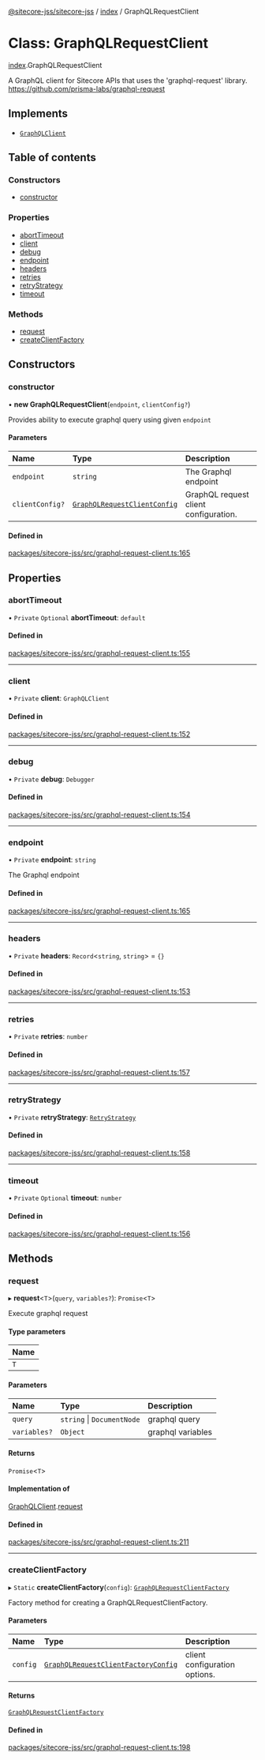 [@sitecore-jss/sitecore-jss](../README.md) / [index](../modules/index.md) / GraphQLRequestClient

# Class: GraphQLRequestClient

[index](../modules/index.md).GraphQLRequestClient

A GraphQL client for Sitecore APIs that uses the 'graphql-request' library.
https://github.com/prisma-labs/graphql-request

## Implements

- [`GraphQLClient`](../interfaces/index.GraphQLClient.md)

## Table of contents

### Constructors

- [constructor](index.GraphQLRequestClient.md#constructor)

### Properties

- [abortTimeout](index.GraphQLRequestClient.md#aborttimeout)
- [client](index.GraphQLRequestClient.md#client)
- [debug](index.GraphQLRequestClient.md#debug)
- [endpoint](index.GraphQLRequestClient.md#endpoint)
- [headers](index.GraphQLRequestClient.md#headers)
- [retries](index.GraphQLRequestClient.md#retries)
- [retryStrategy](index.GraphQLRequestClient.md#retrystrategy)
- [timeout](index.GraphQLRequestClient.md#timeout)

### Methods

- [request](index.GraphQLRequestClient.md#request)
- [createClientFactory](index.GraphQLRequestClient.md#createclientfactory)

## Constructors

### constructor

• **new GraphQLRequestClient**(`endpoint`, `clientConfig?`)

Provides ability to execute graphql query using given `endpoint`

#### Parameters

| Name | Type | Description |
| :------ | :------ | :------ |
| `endpoint` | `string` | The Graphql endpoint |
| `clientConfig?` | [`GraphQLRequestClientConfig`](../modules/index.md#graphqlrequestclientconfig) | GraphQL request client configuration. |

#### Defined in

[packages/sitecore-jss/src/graphql-request-client.ts:165](https://github.com/Sitecore/jss/blob/e104237d0/packages/sitecore-jss/src/graphql-request-client.ts#L165)

## Properties

### abortTimeout

• `Private` `Optional` **abortTimeout**: `default`

#### Defined in

[packages/sitecore-jss/src/graphql-request-client.ts:155](https://github.com/Sitecore/jss/blob/e104237d0/packages/sitecore-jss/src/graphql-request-client.ts#L155)

___

### client

• `Private` **client**: `GraphQLClient`

#### Defined in

[packages/sitecore-jss/src/graphql-request-client.ts:152](https://github.com/Sitecore/jss/blob/e104237d0/packages/sitecore-jss/src/graphql-request-client.ts#L152)

___

### debug

• `Private` **debug**: `Debugger`

#### Defined in

[packages/sitecore-jss/src/graphql-request-client.ts:154](https://github.com/Sitecore/jss/blob/e104237d0/packages/sitecore-jss/src/graphql-request-client.ts#L154)

___

### endpoint

• `Private` **endpoint**: `string`

The Graphql endpoint

#### Defined in

[packages/sitecore-jss/src/graphql-request-client.ts:165](https://github.com/Sitecore/jss/blob/e104237d0/packages/sitecore-jss/src/graphql-request-client.ts#L165)

___

### headers

• `Private` **headers**: `Record`\<`string`, `string`\> = `{}`

#### Defined in

[packages/sitecore-jss/src/graphql-request-client.ts:153](https://github.com/Sitecore/jss/blob/e104237d0/packages/sitecore-jss/src/graphql-request-client.ts#L153)

___

### retries

• `Private` **retries**: `number`

#### Defined in

[packages/sitecore-jss/src/graphql-request-client.ts:157](https://github.com/Sitecore/jss/blob/e104237d0/packages/sitecore-jss/src/graphql-request-client.ts#L157)

___

### retryStrategy

• `Private` **retryStrategy**: [`RetryStrategy`](../interfaces/index.RetryStrategy.md)

#### Defined in

[packages/sitecore-jss/src/graphql-request-client.ts:158](https://github.com/Sitecore/jss/blob/e104237d0/packages/sitecore-jss/src/graphql-request-client.ts#L158)

___

### timeout

• `Private` `Optional` **timeout**: `number`

#### Defined in

[packages/sitecore-jss/src/graphql-request-client.ts:156](https://github.com/Sitecore/jss/blob/e104237d0/packages/sitecore-jss/src/graphql-request-client.ts#L156)

## Methods

### request

▸ **request**\<`T`\>(`query`, `variables?`): `Promise`\<`T`\>

Execute graphql request

#### Type parameters

| Name |
| :------ |
| `T` |

#### Parameters

| Name | Type | Description |
| :------ | :------ | :------ |
| `query` | `string` \| `DocumentNode` | graphql query |
| `variables?` | `Object` | graphql variables |

#### Returns

`Promise`\<`T`\>

#### Implementation of

[GraphQLClient](../interfaces/index.GraphQLClient.md).[request](../interfaces/index.GraphQLClient.md#request)

#### Defined in

[packages/sitecore-jss/src/graphql-request-client.ts:211](https://github.com/Sitecore/jss/blob/e104237d0/packages/sitecore-jss/src/graphql-request-client.ts#L211)

___

### createClientFactory

▸ `Static` **createClientFactory**(`config`): [`GraphQLRequestClientFactory`](../modules/index.md#graphqlrequestclientfactory)

Factory method for creating a GraphQLRequestClientFactory.

#### Parameters

| Name | Type | Description |
| :------ | :------ | :------ |
| `config` | [`GraphQLRequestClientFactoryConfig`](../modules/index.md#graphqlrequestclientfactoryconfig) | client configuration options. |

#### Returns

[`GraphQLRequestClientFactory`](../modules/index.md#graphqlrequestclientfactory)

#### Defined in

[packages/sitecore-jss/src/graphql-request-client.ts:198](https://github.com/Sitecore/jss/blob/e104237d0/packages/sitecore-jss/src/graphql-request-client.ts#L198)
